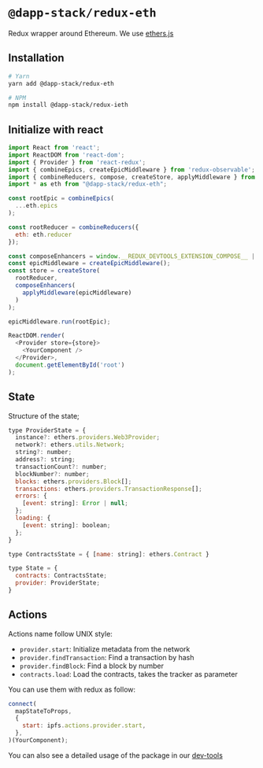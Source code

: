 # `@dapp-stack/redux-eth`

Redux wrapper around Ethereum.
We use [ethers.js](https://github.com/ethers-io/ethers.js/)

## Installation

```sh
# Yarn
yarn add @dapp-stack/redux-eth

# NPM
npm install @dapp-stack/redux-ieth
```

## Initialize with react

```js
import React from 'react';
import ReactDOM from 'react-dom';
import { Provider } from 'react-redux';
import { combineEpics, createEpicMiddleware } from 'redux-observable';
import { combineReducers, compose, createStore, applyMiddleware } from 'redux';
import * as eth from "@dapp-stack/redux-eth";

const rootEpic = combineEpics(
  ...eth.epics
);

const rootReducer = combineReducers({
  eth: eth.reducer
});

const composeEnhancers = window.__REDUX_DEVTOOLS_EXTENSION_COMPOSE__ || compose;
const epicMiddleware = createEpicMiddleware();
const store = createStore(
  rootReducer,
  composeEnhancers(
    applyMiddleware(epicMiddleware)
  )
);

epicMiddleware.run(rootEpic);

ReactDOM.render(
  <Provider store={store}>
    <YourComponent />
  </Provider>, 
  document.getElementById('root')
);
```

## State

Structure of the state;

```js
type ProviderState = {
  instance?: ethers.providers.Web3Provider;
  network?: ethers.utils.Network;
  string?: number;
  address?: string;
  transactionCount?: number;
  blockNumber?: number;
  blocks: ethers.providers.Block[];
  transactions: ethers.providers.TransactionResponse[];
  errors: {
    [event: string]: Error | null;
  };
  loading: {
    [event: string]: boolean;
  };
}

type ContractsState = { [name: string]: ethers.Contract }

type State = {
  contracts: ContractsState;
  provider: ProviderState;
}
```

## Actions

Actions name follow UNIX style:

* `provider.start`: Initialize metadata from the network
* `provider.findTransaction`: Find a transaction by hash
* `provider.findBlock`: Find a block by number
* `contracts.load`: Load the contracts, takes the tracker as parameter

You can use them with redux as follow:

```js
connect(
  mapStateToProps,
  {
    start: ipfs.actions.provider.start,
  },
)(YourComponent);
```

You can also see a detailed usage of the package in our [dev-tools](https://github.com/Dapp-Stack/Dapp-Stack/tree/master/apps/dev-tools)
